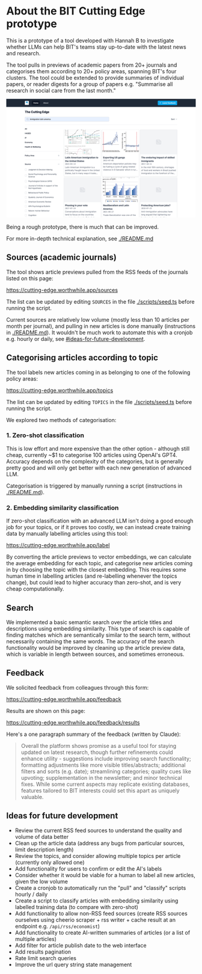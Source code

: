 # About the BIT Cutting Edge prototype

This is a prototype of a tool developed with Hannah B to investigate whether
LLMs can help BIT's teams stay up-to-date with the latest news and research.

The tool pulls in previews of academic papers from 20+ journals and categorises
them according to 20+ policy areas, spanning BIT's four clusters. The tool could
be extended to provide summaries of individual papers, or reader digests for a
group of papers e.g. "Summarise all research in social care from the last
month."

![The Cutting Edge](./app/opengraph-image.png "The Cutting Edge")

Being a rough prototype, there is much that can be improved.

For more in-depth technical explanation, see [./README.md](./README.md)

## Sources (academic journals)

The tool shows article previews pulled from the RSS feeds of the journals listed
on this page:

https://cutting-edge.worthwhile.app/sources

The list can be updated by editing `SOURCES` in the file
[./scripts/seed.ts](./scripts/seed.ts) before running the script.

Current sources are relatively low volume (mostly less than 10 articles per
month per journal), and pulling in new articles is done manually (instructions
in [./README.md](./README.md)). It wouldn't be much work to automate this with a
cronjob e.g. hourly or daily, see
[#ideas-for-future-development](#ideas-for-future-development).

## Categorising articles according to topic

The tool labels new articles coming in as belonging to one of the following
policy areas:

https://cutting-edge.worthwhile.app/topics

The list can be updated by editing `TOPICS` in the file
[./scripts/seed.ts](./scripts/seed.ts) before running the script.

We explored two methods of categorisation:

### 1. Zero-shot classification

This is low effort and more expensive than the other option - although still
cheap, currently ~$1 to categorise 100 articles using OpenAI's GPT4. Accuracy
depends on the complexity of the categories, but is generally pretty good and
will only get better with each new generation of advanced LLM.

Categorisation is triggered by manually running a script (instructions in
[./README.md](./README.md)).

### 2. Embedding similarity classification

If zero-shot classification with an advanced LLM isn't doing a good enough job
for your topics, or if it proves too costly, we can instead create training data
by manually labelling articles using this tool:

https://cutting-edge.worthwhile.app/label

By converting the article previews to vector embeddings, we can calculate the
average embedding for each topic, and categorise new articles coming in by
choosing the topic with the closest embedding. This requires some human time in
labelling articles (and re-labelling whenever the topics change), but could lead
to higher accuracy than zero-shot, and is very cheap computationally.

## Search

We implemented a basic semantic search over the article titles and descriptions
using embedding similarity. This type of search is capable of finding matches
which are semantically similar to the search term, without necessarily
containing the same words. The accuracy of the search functionality would be
improved by cleaning up the article preview data, which is variable in length
between sources, and sometimes erroneous.

## Feedback

We solicited feedback from colleagues through this form:

https://cutting-edge.worthwhile.app/feedback

Results are shown on this page:

https://cutting-edge.worthwhile.app/feedback/results

Here's a one paragraph summary of the feedback (written by Claude):

> Overall the platform shows promise as a useful tool for staying updated on
> latest research, though further refinements could enhance utility -
> suggestions include improving search functionality; formatting adjustments
> like more visible titles/abstracts; additional filters and sorts (e.g. date);
> streamlining categories; quality cues like upvoting; supplementation in the
> newsletter; and minor technical fixes. While some current aspects may
> replicate existing databases, features tailored to BIT interests could set
> this apart as uniquely valuable.

## Ideas for future development

- Review the current RSS feed sources to understand the quality and volume of
  data better
- Clean up the article data (address any bugs from particular sources, limit
  description length)
- Review the topics, and consider allowing multiple topics per article
  (currently only allowed one)
- Add functionality for users to confirm or edit the AI's labels
- Consider whether it would be viable for a human to label all new articles,
  given the low volume
- Create a cronjob to automatically run the "pull" and "classify" scripts hourly
  / daily
- Create a script to classify articles with embedding similarity using labelled
  training data (to compare with zero-shot)
- Add functionality to allow non-RSS feed sources (create RSS sources ourselves
  using cheerio scraper + rss writer + cache result at an endpoint e.g.
  `/api/rss/economist`)
- Add functionality to create AI-written summaries of articles (or a list of
  multiple articles)
- Add filter for article publish date to the web interface
- Add results pagination
- Rate limit search queries
- Improve the url query string state management
